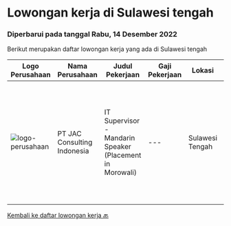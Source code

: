 
  # Lowongan kerja di Sulawesi tengah

  ### Diperbarui pada tanggal Rabu, 14 Desember 2022

  Berikut merupakan daftar lowongan kerja yang ada di Sulawesi tengah

  |Logo Perusahaan | Nama Perusahaan | Judul Pekerjaan | Gaji Pekerjaan | Lokasi | Deskripsi | Tanggal diunggah | Pranala |
  | -------------- | --------------- | --------------- | --------- | --------- | -------------- | ------- | ----------- |
  |![logo-perusahaan](https://image-service-cdn.seek.com.au/50fedf91f7fd688dcd9995a9d57073ea96a5a8cf/ee4dce1061f3f616224767ad58cb2fc751b8d2dc)|PT JAC Consulting Indonesia|IT Supervisor - Mandarin Speaker (Placement in Morowali)|---|Sulawesi Tengah|1. Bachelor degree, major in computer information system, preferred;2. Have experience in network management and maintenance;3. Be familiar with IT...|Kamis, 08 Desember 2022|https://www.jobstreet.co.id/id/job/it-supervisor-mandarin-speaker-placement-in-morowali-4136342?token=0~32eb6c25-808c-4b93-9d77-ed0a832c85db&sectionRank=1&jobId=jobstreet-id-job-4136342|


  [Kembali ke daftar lowongan kerja 🔙](../README.md#daftar-lowongan-kerja)
  